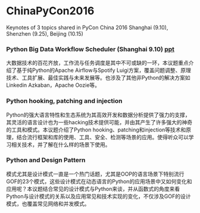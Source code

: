 # ChinaPyCon2016
Keynotes of 3 topics shared in PyCon China 2016 Shanghai (9.10), Shenzhen (9.25), Beijing (10.15)

### Python Big Data Workflow Scheduler (Shanghai 9.10)  [ppt](https://raw.githubusercontent.com/wjo1212/ChinaPyCon2016/master/PythonBigData_WorkflowScheduler/PythonBigData_WorkflowScheduler.pdf)
大数据技术的百花齐放，工作流与任务调度是其中不可或缺的一环，本议题重点介绍了基于纯Python的Apache Airflow与Spotify Luigi方案，覆盖问题调整、原理技术、工具扩展、最佳实践与未来发展等。也涉及了其他非Python的解决方案如Linkedin Azkaban，Apache Oozie等。

### Python hooking, patching and injection
Python的强大语言特性和生态系统为其高效开发和数据分析提供了强力的支撑，其灵活的语言设计也为一些hacking技术提供可能，并由其产生了许多强大的神奇的工具和模式。本议题介绍了Python hooking、patching和injection等技术和原理，结合流行框架和库的使用、工具、安全、检测等场景的应用。使得听众可以学习相关技术，并了解在什么样的场景下使用。

### Python and Design Pattern
模式尤其是设计模式一直是一个热门话题，尤其是OOP的语言场景下特别流行GOF的23个模式，这些设计模式在动态语言的Python的应用场景中又如何变化和应用呢？本议题结合常见的设计模式与Python来谈，并从函数式的角度来看Python与设计模式的关系以及应用常见和技术实现的变化，不仅涉及GOF的设计模式，也覆盖常见网络和并发模式。
